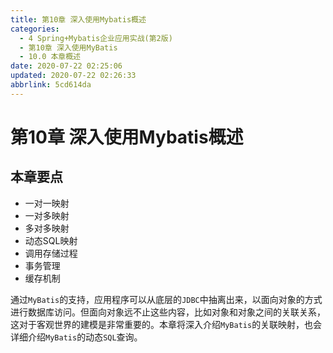 ```yaml
---
title: 第10章 深入使用Mybatis概述
categories: 
  - 4 Spring+Mybatis企业应用实战(第2版)
  - 第10章 深入使用MyBatis
  - 10.0 本章概述
date: 2020-07-22 02:25:06
updated: 2020-07-22 02:26:33
abbrlink: 5cd614da
---
```

# 第10章 深入使用Mybatis概述
## 本章要点
- 一对一映射 
- 一对多映射 
- 多对多映射 
- 动态SQL映射 
- 调用存储过程 
- 事务管理 
- 缓存机制

通过`MyBatis`的支持，应用程序可以从底层的`JDBC`中抽离出来，以面向对象的方式进行数据库访问。但面向对象远不止这些内容，比如对象和对象之间的关联关系，这对于客观世界的建模是非常重要的。本章将深入介绍`MyBatis`的关联映射，也会详细介绍`MyBatis`的动态`SQL`查询。
